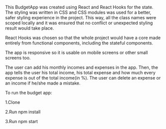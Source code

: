 This BudgetApp was created using React and React Hooks for the state. The styling was written in CSS and CSS modules was used for a better, safer styling experience in the project. This way, all the class names were scoped locally and it was ensured that no conflict or unexpected styling result would take place.

React Hooks was chosen so that the whole project would have a core made entirely from functional components, including the stateful components.

The app is responsive so it is usable on mobile screens or other small screens too.

The user can add his monthly incomes and expenses in the app. Then, the app tells the user his total income, his total expense and how much every expense is out of the total income(in %). The user can delete an expense or an income if he/she made a mistake.

To run the budget app:

1.Clone

2.Run npm install

3.Run npm start
